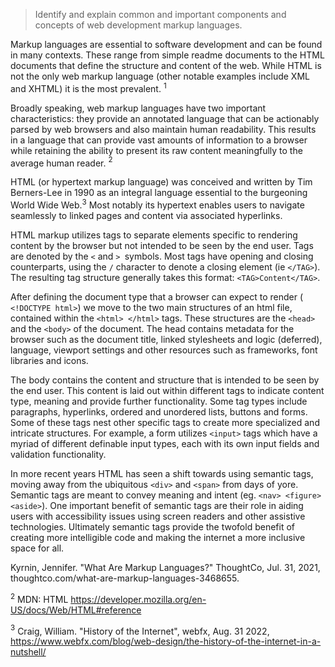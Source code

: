  

>Identify and explain common and important components and concepts of web development markup languages. 

Markup languages are essential to software development and can be found in many contexts. These range from simple readme documents to the HTML documents that define the structure and content of the web. While HTML is not the only web markup language (other notable examples include XML and XHTML) it is the most prevalent. $^1$


Broadly speaking, web markup languages have two important characteristics: they provide an annotated language that can be actionably parsed by web browsers and also maintain human readability. This results in a language that can provide vast amounts of information to a browser while retaining the ability to present its raw content meaningfully to the average human reader. $^2$ 


HTML (or hypertext markup language) was conceived and written by Tim Berners-Lee in 1990 as an integral language essential to the burgeoning World Wide Web.$^3$ Most notably its hypertext enables users to navigate seamlessly to linked pages and content via associated hyperlinks.  

HTML markup utilizes tags to separate elements specific to rendering content by the browser but not intended to be seen by the end user. Tags are denoted by the ```<``` and ```> ```symbols. Most tags have opening and closing counterparts, using the  ```/``` character to denote a closing element (ie ```</TAG>```). The resulting tag structure generally takes this format: 
    ```<TAG>Content</TAG>```.


After defining the document type that a browser can expect to render ( ```<!DOCTYPE html>```) we move to the two main structures of an html file, contained within the ```<html> </html>``` tags. These structures are the ```<head>``` and the ```<body>``` of the document. 
The head contains metadata for the browser such as the document title, linked stylesheets and logic (deferred), language, viewport settings and other resources such as frameworks, font libraries and icons. 


The body contains the content and structure that is intended to be seen by the end user. This content is laid out within different tags to indicate content type, meaning and provide further functionality. Some tag types include paragraphs, hyperlinks, ordered and unordered lists, buttons and forms. Some of these tags nest other specific tags to create more specialized and intricate structures. For example, a form utilizes ``````<input>`````` tags which have a myriad of different definable input types, each with its own input fields and validation functionality. 


In more recent years HTML has seen a shift towards using semantic tags, moving away from the ubiquitous ```<div>``` and ```<span>``` from days of yore. Semantic tags are meant to convey meaning and intent (eg. ```<nav> <figure> <aside>```). One important benefit of semantic tags are their role in aiding users with accessibility issues using screen readers and other assistive technologies. Ultimately semantic tags provide the twofold benefit of creating more intelligible code and making the internet a more inclusive space for all.  


 Kyrnin, Jennifer. "What Are Markup Languages?" ThoughtCo, Jul. 31, 2021, thoughtco.com/what-are-markup-languages-3468655.


$^2$ MDN: HTML https://developer.mozilla.org/en-US/docs/Web/HTML#reference 

$^3$ Craig, William. "History of the Internet", webfx, Aug. 31 2022,
https://www.webfx.com/blog/web-design/the-history-of-the-internet-in-a-nutshell/